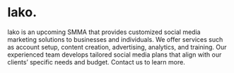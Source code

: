 # Iako.
Iako is an upcoming SMMA that provides customized social media marketing solutions to businesses and individuals. We offer services such as account setup, content creation, advertising, analytics, and training. Our experienced team develops tailored social media plans that align with our clients’ specific needs and budget. Contact us to learn more.

